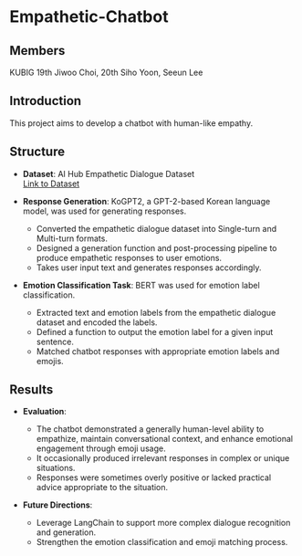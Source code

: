 # Empathetic-Chatbot

## Members
KUBIG 19th Jiwoo Choi, 20th Siho Yoon, Seeun Lee

## Introduction
This project aims to develop a chatbot with human-like empathy.

## Structure

* **Dataset**: AI Hub Empathetic Dialogue Dataset  
  [Link to Dataset](https://www.aihub.or.kr/aihubdata/data/view.do?currMenu=115&topMenu=100&dataSetSn=71305)

* **Response Generation**: KoGPT2, a GPT-2-based Korean language model, was used for generating responses.
  - Converted the empathetic dialogue dataset into Single-turn and Multi-turn formats.
  - Designed a generation function and post-processing pipeline to produce empathetic responses to user emotions.
  - Takes user input text and generates responses accordingly.

* **Emotion Classification Task**: BERT was used for emotion label classification.
  - Extracted text and emotion labels from the empathetic dialogue dataset and encoded the labels.
  - Defined a function to output the emotion label for a given input sentence.
  - Matched chatbot responses with appropriate emotion labels and emojis.

## Results

* **Evaluation**:
  - The chatbot demonstrated a generally human-level ability to empathize, maintain conversational context, and enhance emotional engagement through emoji usage.
  - It occasionally produced irrelevant responses in complex or unique situations.
  - Responses were sometimes overly positive or lacked practical advice appropriate to the situation.

* **Future Directions**:
  - Leverage LangChain to support more complex dialogue recognition and generation.
  - Strengthen the emotion classification and emoji matching process.
